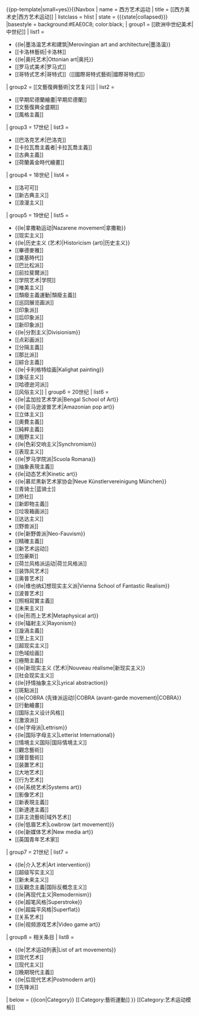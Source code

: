 <noinclude>{{pp-template|small=yes}}</noinclude>{{Navbox
| name = 西方艺术运动
| title = [[西方美术史|西方艺术运动]]
| listclass = hlist
| state = {{{state<includeonly>|collapsed</includeonly>}}}
|basestyle = background:#EAE0C8; color:black;
| group1 = [[欧洲中世纪美术|中世纪]]
| list1 =
* {{le|墨洛温艺术和建筑|Merovingian art and architecture|墨洛温}}
* [[卡洛林藝術|卡洛林]]
* {{le|奥托艺术|Ottonian art|奥托}}
* [[罗马式美术|罗马式]]
* [[哥特式艺术|哥特式]]（[[國際哥特式藝術|國際哥特式]]）

| group2 = [[文藝復興藝術|文艺复兴]]
| list2 =
* [[早期尼德蘭繪畫|早期尼德蘭]]
* [[文藝復興全盛期]]
* [[風格主義]]

| group3 = 17世纪
| list3 =
* [[巴洛克艺术|巴洛克]]
* [[卡拉瓦喬主義者|卡拉瓦喬主義]]
* [[古典主義]]
* [[荷蘭黃金時代繪畫]]

| group4 = 18世纪
| list4 =
* [[洛可可]]
* [[新古典主义]]
* [[浪漫主义]]

| group5 = 19世纪
| list5 =
* {{le|拿撒勒运动|Nazarene movement|拿撒勒}}
* [[现实主义]]
* {{le|历史主义 (艺术)|Historicism (art)|历史主义}}
* [[畢德麥雅]]
* [[奠基時代]]
* [[巴比松派]]
* [[前拉斐爾派]]
* [[学院艺术|学院]]
* [[唯美主义]]
* [[頹廢主義運動|頹廢主義]]
* [[巡回展览画派]]
* [[印象派]]
* [[后印象派]]
* [[新印象派]]
* {{le|分割主义|Divisionism}}
* [[点彩画派]]
* [[分隔主義]]
* [[那比派]]
* [[綜合主義]]
* {{le|卡利格特绘画|Kalighat painting}}
* [[象征主义]]
* [[哈德逊河派]]
* [[风俗主义]]
| group6 = 20世纪
| list6 =
* {{le|孟加拉艺术学派|Bengal School of Art}}
* {{le|亚马逊波普艺术|Amazonian pop art}}
* [[立体主义]]
* [[奧費主義]]
* [[純粹主義]]
* [[粗野主义]]
* {{le|色彩交响主义|Synchromism}}
* [[表现主义]]
* {{le|罗马学院派|Scuola Romana}}
* [[抽象表現主義]]
* {{le|动态艺术|Kinetic art}}
* {{le|慕尼黑新艺术家协会|Neue Künstlervereinigung München}}
* [[青骑士|蓝骑士]]
* [[桥社]]
* [[新即物主義]]
* [[垃圾箱画派]]
* [[达达主义]]
* [[野兽派]]
* {{le|新野兽派|Neo-Fauvism}}
* [[精確主義]]
* [[新艺术运动]]
* [[包豪斯]]
* [[荷兰风格派运动|荷兰风格派]]
* [[装饰风艺术]]
* [[奥普艺术]]
* {{le|维也纳幻想现实主义派|Vienna School of Fantastic Realism}}
* [[波普艺术]]
* [[照相寫實主義]]
* [[未来主义]]
* {{le|形而上艺术|Metaphysical art}}
* {{le|辐射主义|Rayonism}}
* [[漩渦主義]]
* [[至上主义]]
* [[超现实主义]]
* [[色域绘画]]
* [[極簡主義]]
* {{le|新现实主义 (艺术)|Nouveau réalisme|新现实主义}}
* [[社会现实主义]]
* {{le|抒情抽象主义|Lyrical abstraction}}
* [[斑點派]]
* {{le|COBRA (先锋派运动)|COBRA (avant-garde movement)|COBRA}}
* [[行動繪畫]]
* [[国际主义设计风格]]
* [[激浪派]]
* {{le|字母派|Lettrism}}
* {{le|国际字母主义|Letterist International}}
* [[情境主义国际|国际情境主义]]
* [[觀念藝術]]
* [[聲音藝術]]
* [[装置艺术]]
* [[大地艺术]]
* [[行为艺术]]
* {{le|系统艺术|Systems art}}
* [[影像艺术]]
* [[新表現主義]]
* [[新達達主義]]
* [[非主流藝術|域外艺术]]
* {{le|低眉艺术|Lowbrow (art movement)}}
* {{le|新媒体艺术|New media art}}
* [[英国青年艺术家]]

| group7 = 21世纪
| list7 =
* {{le|介入艺术|Art intervention}}
* [[超级写实主义]]
* [[新未来主义]]
* [[反觀念主義|国际反概念主义]]
* {{le|再现代主义|Remodernism}}
* {{le|超笔风格|Superstroke}}
* {{le|超扁平风格|Superflat}}
* [[关系艺术]]
* {{le|视频游戏艺术|Video game art}}

| group8 = 相关条目
| list8 =
* {{le|艺术运动列表|List of art movements}}
* [[现代艺术]]
* [[现代主义]]
* [[晚期現代主義]]
* {{le|后现代艺术|Postmodern art}}
* [[先锋派]]

| below =
{{icon|Category}} [[:Category:藝術運動]]
}}<noinclude>
[[Category:艺术运动模板]]
</noinclude>